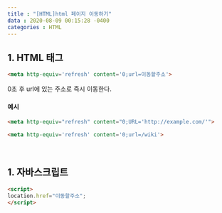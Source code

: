 ```yaml
---
title : "[HTML]html 페이지 이동하기"
data : 2020-08-09 00:15:28 -0400
categories : HTML
---
```

## 1. HTML 태그
```html
<meta http-equiv='refresh' content='0;url=이동할주소'>
```
0초 후 url에 있는 주소로 즉시 이동한다. <br>
#### 예시
```html
<meta http-equiv="refresh" content="0;URL='http://example.com/'">
```
```html
<meta http-equiv='refresh' content='0;url=/wiki'>
```
<br>

## 1. 자바스크립트
```html
<script>
location.href="이동할주소";
</script>
```
